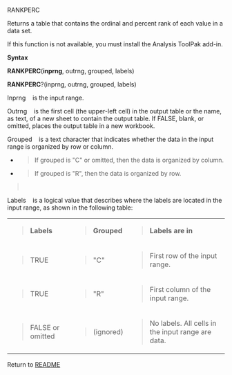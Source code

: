 RANKPERC

Returns a table that contains the ordinal and percent rank of each value
in a data set.

If this function is not available, you must install the Analysis ToolPak
add-in.

**Syntax**

**RANKPERC**(**inprng**, outrng, grouped, labels)

**RANKPERC**?(inprng, outrng, grouped, labels)

Inprng&nbsp;&nbsp;&nbsp;&nbsp;is the input range.

Outrng&nbsp;&nbsp;&nbsp;&nbsp;is the first cell (the upper-left cell) in
the output table or the name, as text, of a new sheet to contain the
output table. If FALSE, blank, or omitted, places the output table in a
new workbook.

Grouped&nbsp;&nbsp;&nbsp;&nbsp;is a text character that indicates
whether the data in the input range is organized by row or column.

  - > If grouped is "C" or omitted, then the data is organized by
    > column.

  - > If grouped is "R", then the data is organized by row.

> &nbsp;

Labels&nbsp;&nbsp;&nbsp;&nbsp;is a logical value that describes where
the labels are located in the input range, as shown in the following
table:

<table>
<tbody>
<tr class="odd">
<td><blockquote>
<p><strong>Labels</strong></p>
</blockquote></td>
<td><blockquote>
<p><strong>Grouped</strong></p>
</blockquote></td>
<td><blockquote>
<p><strong>Labels are in</strong></p>
</blockquote></td>
</tr>
<tr class="even">
<td><blockquote>
<p>TRUE</p>
</blockquote></td>
<td><blockquote>
<p>"C"</p>
</blockquote></td>
<td><blockquote>
<p>First row of the input range.</p>
</blockquote></td>
</tr>
<tr class="odd">
<td><blockquote>
<p>TRUE</p>
</blockquote></td>
<td><blockquote>
<p>"R"</p>
</blockquote></td>
<td><blockquote>
<p>First column of the input range.</p>
</blockquote></td>
</tr>
<tr class="even">
<td><blockquote>
<p>FALSE or omitted</p>
</blockquote></td>
<td><blockquote>
<p>(ignored)</p>
</blockquote></td>
<td><blockquote>
<p>No labels. All cells in the input range are data.</p>
</blockquote></td>
</tr>
</tbody>
</table>



Return to [README](README.md)

